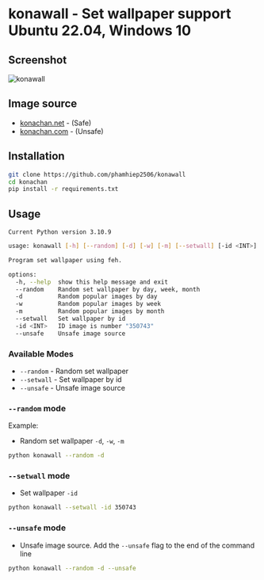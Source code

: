 # konawall - Set wallpaper support Ubuntu 22.04, Windows 10

## Screenshot
![konawall](https://user-images.githubusercontent.com/64464369/211559815-6a511db6-3e82-4683-913c-e6bf202bc9e6.png)

## Image source
- [konachan.net](https://konachan.net) - (Safe)
- [konachan.com](https://konachan.com) - (Unsafe)

## Installation
```bash
git clone https://github.com/phamhiep2506/konawall
cd konachan
pip install -r requirements.txt
```

## Usage

`Current Python version 3.10.9`

```bash
usage: konawall [-h] [--random] [-d] [-w] [-m] [--setwall] [-id <INT>] [--list] [--unsafe]

Program set wallpaper using feh.

options:
  -h, --help  show this help message and exit
  --random    Random set wallpaper by day, week, month
  -d          Random popular images by day
  -w          Random popular images by week
  -m          Random popular images by month
  --setwall   Set wallpaper by id
  -id <INT>   ID image is number "350743"
  --unsafe    Unsafe image source
```

### Available Modes
- `--random` - Random set wallpaper
- `--setwall` - Set wallpaper by id
- `--unsafe` - Unsafe image source

### `--random` mode
Example:

- Random set wallpaper `-d`, `-w`, `-m` 
```bash
python konawall --random -d
```

### `--setwall` mode
- Set wallpaper `-id`
```bash
python konawall --setwall -id 350743
```

### `--unsafe` mode
- Unsafe image source. Add the `--unsafe` flag to the end of the command line
```bash
python konawall --random -d --unsafe
```
